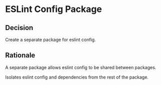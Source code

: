 # ESLint Config Package

## Decision

Create a separate package for eslint config.

## Rationale

A separate package allows eslint config to be shared between packages.

Isolates eslint config and dependencies from the rest of the package.

